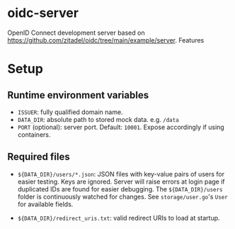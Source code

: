 # oidc-server

OpenID Connect development server based on
https://github.com/zitadel/oidc/tree/main/example/server. Features

# Setup

## Runtime environment variables

- `ISSUER`: fully qualified domain name.
- `DATA_DIR`: absolute path to stored mock data. e.g. `/data`
- `PORT` (optional): server port. Default: `10001`. Expose accordingly if using
containers.

## Required files

- `${DATA_DIR}/users/*.json`: JSON files with key-value pairs of users for easier
  testing. Keys are ignored. Server will raise errors at login page if duplicated IDs are
  found for easier debugging. The `${DATA_DIR}/users` folder is continuously watched for changes. See
  `storage/user.go`'s `User` for available fields.

- `${DATA_DIR}/redirect_uris.txt`: valid redirect URIs to load at startup.
